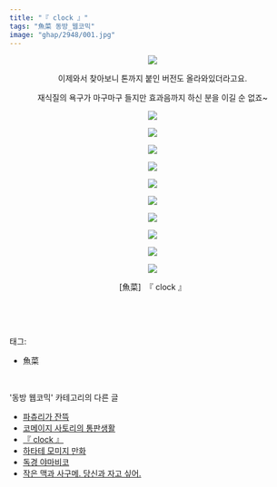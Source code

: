 ```yaml
---
title: "『 clock 』"
tags: "魚菜 동방_웹코믹"
image: "ghap/2948/001.jpg"
---
```

<div class="article">
<p style="text-align: center; clear: none; float: none;"><img src="{{ site.nasurl }}/ghap/2948/001.jpg"/></p>
<p style="text-align: center; clear: none; float: none;">이제와서 찾아보니 톤까지 붙인 버전도 올라와있더라고요.</p>
<p style="text-align: center; clear: none; float: none;">재식질의 욕구가 마구마구 들지만 효과음까지 하신 분을 이길 순 없죠~</p>
<p style="text-align: center; clear: none; float: none;"><img src="{{ site.nasurl }}/ghap/2948/002.jpg"/></p>
<p style="text-align: center; clear: none; float: none;"><img src="{{ site.nasurl }}/ghap/2948/003.jpg"/></p>
<p style="text-align: center; clear: none; float: none;"><img src="{{ site.nasurl }}/ghap/2948/004.jpg"/></p>
<p style="text-align: center; clear: none; float: none;"><img src="{{ site.nasurl }}/ghap/2948/005.jpg"/></p>
<p style="text-align: center; clear: none; float: none;"><img src="{{ site.nasurl }}/ghap/2948/006.jpg"/></p>
<p style="text-align: center; clear: none; float: none;"><img src="{{ site.nasurl }}/ghap/2948/007.jpg"/></p>
<p style="text-align: center; clear: none; float: none;"><img src="{{ site.nasurl }}/ghap/2948/008.jpg"/></p>
<p style="text-align: center; clear: none; float: none;"><img src="{{ site.nasurl }}/ghap/2948/009.jpg"/></p>
<p style="text-align: center; clear: none; float: none;"><img src="{{ site.nasurl }}/ghap/2948/010.jpg"/></p>
<p style="text-align: center; clear: none; float: none;"><img src="{{ site.nasurl }}/ghap/2948/011.jpg"/></p>
<p style="text-align: center; clear: none; float: none;">[魚菜]  『 clock 』</p>
<p><br/></p>
</div><br/>
<div class="tagTrail">
<p>태그: </p>
<ul>
<li>魚菜</li>
</ul>
</div><br/>
<div class="another">
<p>'동방 웹코믹' 카테고리의 다른 글</p>
<ul>
<li><a href="/2016-12-19-ghap_2950">파츄리가 잔뜩</a></li>
<li><a href="/2016-12-19-ghap_2949">코메이지 사토리의 통판생활</a></li>
<li><a href="/2016-12-19-ghap_2948">『 clock 』</a></li>
<li><a href="/2016-12-19-ghap_2946">하타테 모미지 만화</a></li>
<li><a href="/2016-12-19-ghap_2943">독경 야마비코</a></li>
<li><a href="/2016-12-19-ghap_2942">작은 맥과 사구메. 당신과 자고 싶어.</a></li>
</ul>
</div><br/>
<div class="cb_module cb_fluid">
<div class="cb_wrt cb_profile">
</div><!-- commentList close -->
</div><br/>
